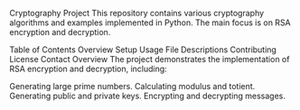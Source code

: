 Cryptography Project
This repository contains various cryptography algorithms and examples implemented in Python. The main focus is on RSA encryption and decryption.

Table of Contents
Overview
Setup
Usage
File Descriptions
Contributing
License
Contact
Overview
The project demonstrates the implementation of RSA encryption and decryption, including:

Generating large prime numbers.
Calculating modulus and totient.
Generating public and private keys.
Encrypting and decrypting messages.
